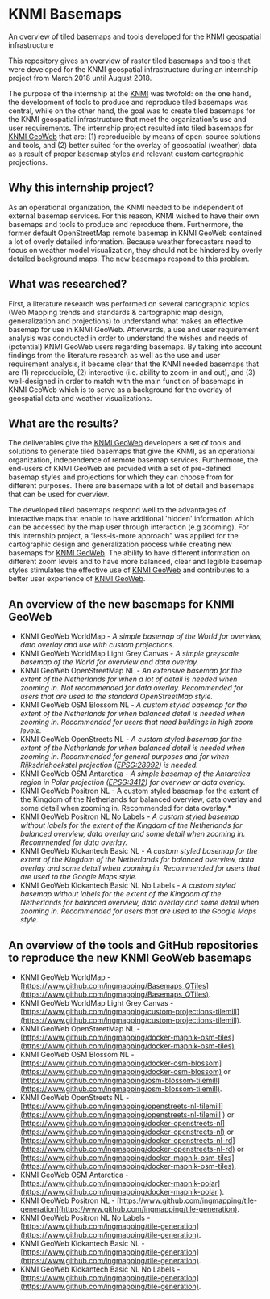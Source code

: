 # KNMI Basemaps
An overview of tiled basemaps and tools developed for the KNMI geospatial infrastructure

This repository gives an overview of raster tiled basemaps and tools that were developed for the KNMI geospatial infrastructure during an internship project from March 2018 until August 2018. 

The purpose of the internship at the [KNMI](https://www.knmi.nl/over-het-knmi/about) was twofold: on the one hand, the development of tools to produce and reproduce tiled basemaps was central, while on the other hand, the goal was to create tiled basemaps for the KNMI geospatial infrastructure that meet the organization's use and user requirements. The internship project resulted into tiled basemaps for [KNMI GeoWeb](https://github.com/KNMI/GeoWeb-FrontEnd/)  that are: (1) reproducible by means of open-source solutions and tools, and (2) better suited for the overlay of geospatial (weather) data as a result of proper basemap styles and relevant custom cartographic projections. 

## Why this internship project?
As an operational organization, the KNMI needed to be independent of external basemap services. For this reason, KNMI wished to have their own basemaps and tools to produce and reproduce them. Furthermore, the former default OpenStreetMap remote basemap in KNMI GeoWeb contained a lot of overly detailed information. Because weather forecasters need to focus on weather model visualization, they should not be hindered by overly detailed background maps. The new basemaps respond to this problem.

## What was researched?
First, a literature research was performed on several cartographic topics (Web Mapping trends and standards & cartographic map design, generalization and projections) to understand what makes an effective basemap for use in KNMI GeoWeb. Afterwards, a use and user requirement analysis was conducted in order to understand the wishes and needs of (potential) KNMI GeoWeb users regarding basemaps.
By taking into account findings from the literature research as well as the use and user requirement analysis, it became clear that the KNMI needed basemaps that are (1) reproducible, (2) interactive (i.e. ability to zoom-in and out), and (3) well-designed in order to match with the main function of basemaps in KNMI GeoWeb which is to serve as a background for the overlay of geospatial data and weather visualizations.

## What are the results?
The deliverables give the [KNMI GeoWeb](https://github.com/KNMI/GeoWeb-FrontEnd/) developers a set of tools and solutions to generate tiled basemaps that give the KNMI, as an operational organization, independence of remote basemap services. Furthermore, the end-users of KNMI GeoWeb are provided with a set of pre-defined basemap styles and projections for which they can choose from for different purposes. There are basemaps with a lot of detail and basemaps that can be used for overview.

The developed tiled basemaps respond well to the advantages of interactive maps that enable to have additional 'hidden' information which can be accessed by the map user through interaction (e.g zooming). For this internship project, a “less-is-more approach” was applied for the cartographic design and generalization process while creating new basemaps for [KNMI GeoWeb](https://github.com/KNMI/GeoWeb-FrontEnd/). The ability to have different information on different zoom levels and to have more balanced, clear and legible basemap styles stimulates the effective use of [KNMI GeoWeb](https://github.com/KNMI/GeoWeb-FrontEnd/) and contributes to a better user experience of [KNMI GeoWeb](https://github.com/KNMI/GeoWeb-FrontEnd/).

## An overview of the new basemaps for KNMI GeoWeb
* KNMI GeoWeb WorldMap - *A simple basemap of the World for overview, data overlay and use with custom projections.* 
* KNMI GeoWeb WorldMap Light Grey Canvas - *A simple greyscale basemap of the World for overview and data overlay.*
* KNMI GeoWeb OpenStreetMap NL - *An extensive basemap for the extent of the Netherlands for when a lot of detail is needed when zooming in. Not recommended for data overlay. Recommended for users that are used to the standard OpenStreetMap style.*
* KNMI GeoWeb OSM Blossom NL - *A custom styled basemap for the extent of the Netherlands for when balanced detail is needed when zooming in. Recommended for users that need buildings in high zoom levels.*
* KNMI GeoWeb OpenStreets NL - *A custom styled basemap for the extent of the Netherlands for when balanced detail is needed when zooming in. Recommended for general purposes and for when Rijksdriehoekstel projection ([EPSG:28992](https://epsg.io/28992)) is needed.*
* KNMI GeoWeb OSM Antarctica - *A simple basemap of the Antarctica region in Polar projection ([EPSG:3412](https://epsg.io/3412)) for overview or data overlay.*
* KNMI GeoWeb Positron NL - A custom styled basemap for the extent of the Kingdom of the Netherlands for balanced overview, data overlay and some detail when zooming in.  Recommended for data overlay.*
* KNMI GeoWeb Positron NL No Labels - *A custom styled basemap without labels for the extent of the Kingdom of the Netherlands for balanced overview, data overlay and some detail when zooming in. Recommended for data overlay.*
* KNMI GeoWeb Klokantech Basic NL - *A custom styled basemap for the extent of the Kingdom of the Netherlands for balanced overview, data overlay and some detail when zooming in. Recommended for users that are used to the Google Maps style.*
* KNMI GeoWeb Klokantech Basic NL No Labels - *A custom styled basemap without labels for the extent of the Kingdom of the Netherlands for balanced overview, data overlay and some detail when zooming in. Recommended for users that are used to the Google Maps style.*

## An overview of the tools and GitHub repositories to reproduce the new KNMI GeoWeb basemaps
* KNMI GeoWeb WorldMap - [https://www.github.com/ingmapping/Basemaps_QTiles](https://www.github.com/ingmapping/Basemaps_QTiles).
* KNMI GeoWeb WorldMap Light Grey Canvas - [https://www.github.com/ingmapping/custom-projections-tilemill](https://www.github.com/ingmapping/custom-projections-tilemill).
* KNMI GeoWeb OpenStreetMap NL - [https://www.github.com/ingmapping/docker-mapnik-osm-tiles](https://www.github.com/ingmapping/docker-mapnik-osm-tiles).
* KNMI GeoWeb OSM Blossom NL - [https://www.github.com/ingmapping/docker-osm-blossom](https://www.github.com/ingmapping/docker-osm-blossom) or [https://www.github.com/ingmapping/osm-blossom-tilemill](https://www.github.com/ingmapping/osm-blossom-tilemill).
* KNMI GeoWeb OpenStreets NL - [https://www.github.com/ingmapping/openstreets-nl-tilemill](https://www.github.com/ingmapping/openstreets-nl-tilemill ) or [https://www.github.com/ingmapping/docker-openstreets-nl](https://www.github.com/ingmapping/docker-openstreets-nl) or [https://www.github.com/ingmapping/docker-openstreets-nl-rd](https://www.github.com/ingmapping/docker-openstreets-nl-rd) or [https://www.github.com/ingmapping/docker-mapnik-osm-tiles](https://www.github.com/ingmapping/docker-mapnik-osm-tiles).
* KNMI GeoWeb OSM Antarctica - [https://www.github.com/ingmapping/docker-mapnik-polar](https://www.github.com/ingmapping/docker-mapnik-polar ).
* KNMI GeoWeb Positron NL - [https://www.github.com/ingmapping/tile-generation](https://www.github.com/ingmapping/tile-generation).
* KNMI GeoWeb Positron NL No Labels - [https://www.github.com/ingmapping/tile-generation](https://www.github.com/ingmapping/tile-generation).
* KNMI GeoWeb Klokantech Basic NL - [https://www.github.com/ingmapping/tile-generation](https://www.github.com/ingmapping/tile-generation).
* KNMI GeoWeb Klokantech Basic NL No Labels - [https://www.github.com/ingmapping/tile-generation](https://www.github.com/ingmapping/tile-generation).
